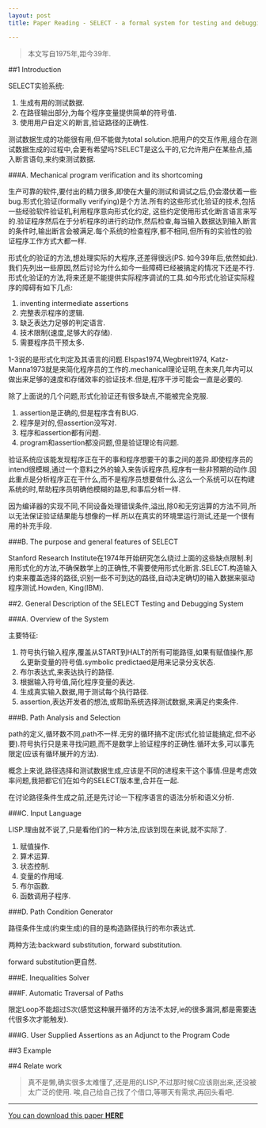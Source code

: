 ```yaml
---
layout: post
title: Paper Reading - SELECT - a formal system for testing and debugging programs by symbolic execution

---
```


> 本文写自1975年,距今39年.

##1 Introduction

SELECT实验系统:

1. 生成有用的测试数据.
2. 在路径输出部分,为每个程序变量提供简单的符号值.
3. 使用用户自定义的断言,验证路径的正确性.

测试数据生成的功能很有用,但不能做为total solution.把用户的交互作用,组合在测试数据生成的过程中,会更有希望吗?SELECT是这么干的,它允许用户在某些点,插入断言语句,来约束测试数据.

###A. Mechanical program verification and its shortcoming

生产可靠的软件,要付出的精力很多,即使在大量的测试和调试之后,仍会潜伏着一些bug.形式化验证(formally verifying)是个方法.所有的这些形式化验证的技术,包括一些经验软件验证机,利用程序意向形式化约定, 这些约定使用形式化断言语言来写的.验证程序然后在于分析程序的进行的动作,然后检查,每当输入数据达到输入断言的条件时,输出断言会被满足.每个系统的检查程序,都不相同,但所有的实验性的验证程序工作方式大都一样.

形式化的验证的方法,想处理实际的大程序,还差得很远(PS. 如今39年后,依然如此).我们先列出一些原因,然后讨论为什么如今一些障碍已经被搞定的情况下还是不行.形式化验证的方法,将来还是不能提供实际程序调试的工具.如今形式化验证实际程序的障碍有如下几点:

1. inventing intermediate assertions
2. 完整表示程序的逻辑.
3. 缺乏表达力足够的判定语言.
4. 技术限制(速度,足够大的存储).
5. 需要程序员干预太多.

1-3说的是形式化判定及其语言的问题.Elspas1974,Wegbreit1974, Katz-Manna1973就是来简化程序员的工作的.mechanical理论证明,在未来几年内可以做出来足够的速度和存储效率的验证技术.但是,程序干涉可能会一直是必要的.

除了上面说的几个问题,形式化验证还有很多缺点,不能被完全克服.

1. assertion是正确的,但是程序含有BUG.
2. 程序是对的,但assertion没写对.
3. 程序和assertion都有问题.
4. program和assertion都没问题,但是验证理论有问题.

验证系统应该能发现程序正在干的事和程序想要干的事之间的差异.即使程序员的intend很模糊,通过一个意料之外的输入来告诉程序员,程序有一些非预期的动作.因此重点是分析程序正在干什么,而不是程序员想要做什么.这么一个系统可以在构建系统的时,帮助程序员明确他模糊的路思,和事后分析一样.

因为编译器的实现不同,不同设备处理错误条件,溢出,除0和无穷运算的方法不同,所以无法保证验证结果能与想像的一样.所以在真实的环境里运行测试,还是一个很有用的补充手段.

###B. The purpose and general features of SELECT

Stanford Research Institute在1974年开始研究怎么绕过上面的这些缺点限制.利用形式化的方法,不确保数学上的正确性,不需要使用形式化断言.SELECT.构造输入约束来覆盖选择的路径,识别一些不可到达的路径,自动决定确切的输入数据来驱动程序测试.Howden, King(IBM).

##2. General Description of the SELECT Testing and Debugging System

###A. Overview of the System

主要特征:

1. 符号执行输入程序,覆盖从START到HALT的所有可能路径,如果有赋值操作,那么更新变量的符号值.symbolic predictaed是用来记录分支状态.
2. 布尔表达式,来表达执行的路径.
3. 根据输入符号值,简化程序变量的表达.
4. 生成真实输入数据,用于测试每个执行路径.
5. assertion,表达开发者的想法,或帮助系统选择测试数据,来满足约束条件.

###B. Path Analysis and Selection

path的定义,循环数不同,path不一样.无穷的循环搞不定(形式化验证能搞定,但不必要).符号执行只是来寻找问题,而不是数学上验证程序的正确性.循环太多,可以事先限定(应该有循环展开的方法).

概念上来说,路径选择和测试数据生成,应该是不同的进程来干这个事情.但是考虑效率问题,我把都它们在如今的SELECT版本里,合并在一起.

在讨论路径条件生成之前,还是先讨论一下程序语言的语法分析和语义分析.

###C. Input Language

LISP.理由就不说了,只是看他们的一种方法,应该到现在来说,就不实际了.

1. 赋值操作. 
2. 算术运算.
3. 状态控制.
4. 变量的作用域.
5. 布尔函数.
6. 函数调用子程序.

###D. Path Condition Generator

路径条件生成(约束生成)的目的是构造路径执行的布尔表达式.

两种方法:backward substitution, forward substitution.

forward substitution更自然.

###E. Inequalities Solver

###F. Automatic Traversal of Paths

限定Loop不能超过S次(感觉这种展开循环的方法不太好,ie的很多漏洞,都是需要迭代很多次才能触发).

###G. User Supplied Assertions as an Adjunct to the Program Code

##3 Example

##4 Relate work

> 真不是懒,确实很多太难懂了,还是用的LISP,不过那时候C应该刚出来,还没被太广泛的使用.
> 唉,自己给自己找了个借口,等哪天有需求,再回头看吧.

---

[You can download this paper **HERE**][1]

[1]: {{site.baseurl}}/papers/se/select75.pdf
